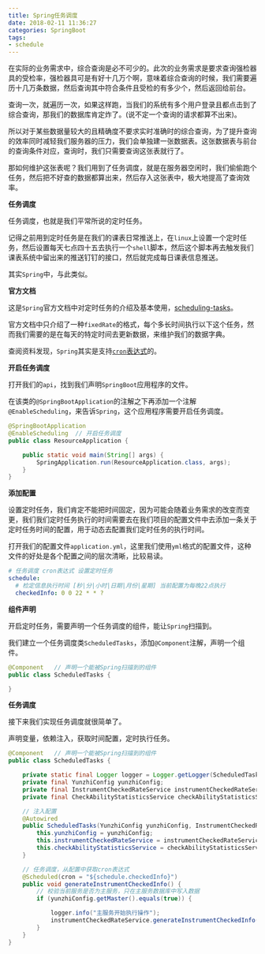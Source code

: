 ```yaml
---
title: Spring任务调度
date: 2018-02-11 11:36:27
categories: SpringBoot
tags:
- schedule
---
```


在实际的业务需求中，综合查询是必不可少的。此次的业务需求是要求查询强检器具的受检率，强检器具可是有好十几万个啊，意味着综合查询的时候，我们需要遍历十几万条数据，然后查询其中符合条件且受检的有多少个，然后返回给前台。

查询一次，就遍历一次，如果这样跑，当我们的系统有多个用户登录且都点击到了综合查询，那我们的数据库肯定炸了。(说不定一个查询的请求都算不出来)。

所以对于某些数据量较大的且精确度不要求实时准确时的综合查询，为了提升查询的效率同时减轻我们服务器的压力，我们会单独建一张数据表。这张数据表与前台的查询条件对应，查询时，我们只需要查询这张表就行了。

那如何维护这张表呢？我们用到了任务调度，就是在服务器空闲时，我们偷偷跑个任务，然后把不好查的数据都算出来，然后存入这张表中，极大地提高了查询效率。

<!-- more -->

**任务调度**

任务调度，也就是我们平常所说的定时任务。

记得之前用到定时任务是在我们的课表日常推送上，在`linux`上设置一个定时任务，然后设置每天七点四十五去执行一个`shell`脚本，然后这个脚本再去触发我们课表系统中留出来的推送钉钉的接口，然后就完成每日课表信息推送。

其实`Spring`中，与此类似。

**官方文档**

这是`Spring`官方文档中对定时任务的介绍及基本使用，[scheduling-tasks](https://spring.io/guides/gs/scheduling-tasks/)。

官方文档中只介绍了一种`fixedRate`的格式，每个多长时间执行以下这个任务，然而我们需要的是在每天的特定时间去更新数据，来维护我们的数据字典。

查阅资料发现，`Spring`其实是支持[`cron`表达式](https://zh.wikipedia.org/wiki/Cron)的。

**开启任务调度**

打开我们的`api`，找到我们声明`SpringBoot`应用程序的文件。

在该类的`@SpringBootApplication`的注解之下再添加一个注解`@EnableScheduling`，来告诉`Spring`，这个应用程序需要开启任务调度。

```java
@SpringBootApplication
@EnableScheduling  // 开启任务调度
public class ResourceApplication {

    public static void main(String[] args) {
        SpringApplication.run(ResourceApplication.class, args);
    }
}
```

**添加配置**

设置定时任务，我们肯定不能把时间固定，因为可能会随着业务需求的改变而变更，我们我们定时任务执行的时间需要去在我们项目的配置文件中去添加一条关于定时任务时间的配置，用于动态去配置我们定时任务的执行时间。

打开我们的配置文件`application.yml`，这里我们使用`yml`格式的配置文件，这种文件的好处是各个配置之间的层次清晰，比较易读。

```yaml
# 任务调度 cron表达式 设置定时任务
schedule:
  # 检定信息执行时间 [秒|分|小时|日期|月份|星期] 当前配置为每晚22点执行
  checkedInfo: 0 0 22 * * ?
```

**组件声明**

开启定时任务，需要声明一个任务调度的组件，能让`Spring`扫描到。

我们建立一个任务调度类`ScheduledTasks`，添加`@Component`注解，声明一个组件。

```java
@Component   // 声明一个能被Spring扫描到的组件
public class ScheduledTasks {

}
```

**任务调度**

接下来我们实现任务调度就很简单了。

声明变量，依赖注入，获取时间配置，定时执行任务。

```java
@Component   // 声明一个能被Spring扫描到的组件
public class ScheduledTasks {

    private static final Logger logger = Logger.getLogger(ScheduledTasks.class);  // 日志
    private final YunzhiConfig yunzhiConfig;                                      // 数据库配置
    private final InstrumentCheckedRateService instrumentCheckedRateService;      // 器具检定率
    private final CheckAbilityStatisticsService checkAbilityStatisticsService;    // 器具检定能力统计

    // 注入配置
    @Autowired
    public ScheduledTasks(YunzhiConfig yunzhiConfig, InstrumentCheckedRateService instrumentCheckedRateService, CheckAbilityStatisticsService checkAbilityStatisticsService) {
        this.yunzhiConfig = yunzhiConfig;
        this.instrumentCheckedRateService = instrumentCheckedRateService;
        this.checkAbilityStatisticsService = checkAbilityStatisticsService;
    }

    // 任务调度，从配置中获取cron表达式
    @Scheduled(cron = "${schedule.checkedInfo}")
    public void generateInstrumentCheckedInfo() {
        // 校验当前服务是否为主服务，只在主服务数据库中写入数据
        if (yunzhiConfig.getMaster().equals(true)) {

            logger.info("主服务开始执行操作");
            instrumentCheckedRateService.generateInstrumentCheckedInfo();
        }
    }
}
```

